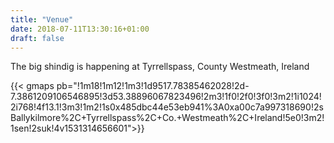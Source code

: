 ```yaml
---
title: "Venue"
date: 2018-07-11T13:30:16+01:00
draft: false
---
```


The big shindig is happening at Tyrrellspass, County Westmeath, Ireland

{{< gmaps pb="!1m18!1m12!1m3!1d9517.78385462028!2d-7.3861209106546895!3d53.38896067823496!2m3!1f0!2f0!3f0!3m2!1i1024!2i768!4f13.1!3m3!1m2!1s0x485dbc44e53eb941%3A0xa00c7a997318690!2sBallykilmore%2C+Tyrrellspass%2C+Co.+Westmeath%2C+Ireland!5e0!3m2!1sen!2suk!4v1531314656601">}}
